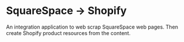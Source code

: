# SquareSpace -> Shopify
An integration application to web scrap SquareSpace web pages.
Then create Shopify product resources from the content. 
